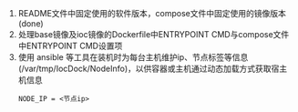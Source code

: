 1. README文件中固定使用的软件版本，compose文件中固定使用的镜像版本 (done)
2. 处理base镜像及ioc镜像的Dockerfile中ENTRYPOINT CMD与compose文件中ENTRYPOINT CMD设置项 
3. 使用 ansible 等工具在装机时为每台主机维护ip、节点标签等信息(/var/tmp/IocDock/NodeInfo)，以供容器或主机通过动态加载方式获取宿主机信息
   ```text
   NODE_IP = <节点ip>